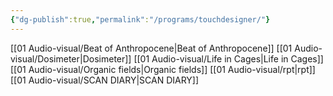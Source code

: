 ```yaml
---
{"dg-publish":true,"permalink":"/programs/touchdesigner/"}
---
```


[[01   Audio-visual/Beat of Anthropocene\|Beat of Anthropocene]]
[[01   Audio-visual/Dosimeter\|Dosimeter]]
[[01   Audio-visual/Life in Cages\|Life in Cages]]
[[01   Audio-visual/Organic fields\|Organic fields]]
[[01   Audio-visual/rpt\|rpt]]
[[01   Audio-visual/SCAN DIARY\|SCAN DIARY]]
